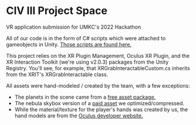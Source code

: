 # CIV III Project Space
 VR application submission for UMKC's 2022 Hackathon
 
 All of our code is in the form of C# scripts which were attached to gameobjects in Unity. [Those scripts are found here.](https://github.com/jfordnull/CIV-III-Project-Space/tree/main/Project%20Space%204.1/Assets/Scripts) 
 
 This project relies on the XR Plugin Management, Oculus XR Plugin, and the XR Interaction Toolkit (we're using v2.0.3) packages from the Unity Registry. You'll see, for example, that XRGrabInteractableCustom.cs inherits from the XRIT's XRGrabInteractable class.
 
 All assets were hand-modeled / created by the team, with a few exceptions:
 * The planets in the scene came from a [free asset package.](https://assetstore.unity.com/packages/3d/environments/planets-of-the-solar-system-3d-90219) 
 * The nebula skybox version of a [paid asset](https://assetstore.unity.com/packages/2d/textures-materials/sky/8k-nebulas-10-maps-65403) we optimized/compressed.
 * While the material/texture for the player's hands was created by us, the hand models are from the [Oculus developer website.](https://developer.oculus.com/downloads/package/oculus-hand-models/)
